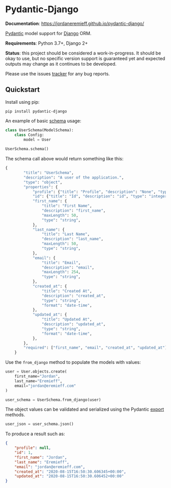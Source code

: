 # Pydantic-Django

**Documentation**: https://jordaneremieff.github.io/pydantic-django/

[Pydantic](https://pydantic-docs.helpmanual.io/) model support for [Django](https://www.djangoproject.com/) ORM.

**Requirements**: Python 3.7+, Django 2+

**Status**: this project should be considered a work-in-progress. It should be okay to use, but no specific version support is guaranteed yet and expected outputs may change as it continues to be developed.

Please use the issues [tracker](https://github.com/jordaneremieff/pydantic-django/issues) for any bug reports.

## Quickstart

Install using pip:

```shell
pip install pydantic-django
```

An example of basic [schema](https://pydantic-docs.helpmanual.io/usage/schema/) usage:

```python
class UserSchema(ModelSchema):
    class Config:
        model = User
        
UserSchema.schema()
```

The schema call above would return something like this:

```python
{
        "title": "UserSchema",
        "description": "A user of the application.",
        "type": "object",
        "properties": {
            "profile": {"title": "Profile", "description": "None", "type": "integer"},
            "id": {"title": "Id", "description": "id", "type": "integer"},
            "first_name": {
                "title": "First Name",
                "description": "first_name",
                "maxLength": 50,
                "type": "string",
            },
            "last_name": {
                "title": "Last Name",
                "description": "last_name",
                "maxLength": 50,
                "type": "string",
            },
            "email": {
                "title": "Email",
                "description": "email",
                "maxLength": 254,
                "type": "string",
            },
            "created_at": {
                "title": "Created At",
                "description": "created_at",
                "type": "string",
                "format": "date-time",
            },
            "updated_at": {
                "title": "Updated At",
                "description": "updated_at",
                "type": "string",
                "format": "date-time",
            },
        },
        "required": ["first_name", "email", "created_at", "updated_at"],
    }
```

Use the `from_django` method to populate the models with values:

```python
user = User.objects.create(
    first_name="Jordan", 
    last_name="Eremieff", 
    email="jordan@eremieff.com"
)

user_schema = UserSchema.from_django(user)
```

The object values can be validated and serialized using the Pydantic [export](https://pydantic-docs.helpmanual.io/usage/exporting_models/) methods.

```python
user_json = user_schema.json()
```

To produce a result such as:

```json
{
    "profile": null,
    "id": 1,
    "first_name": "Jordan",
    "last_name": "Eremieff",
    "email": "jordan@eremieff.com",
    "created_at": "2020-08-15T16:50:30.606345+00:00",
    "updated_at": "2020-08-15T16:50:30.606452+00:00"
}
```
